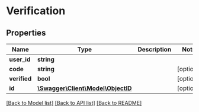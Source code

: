 # Verification

## Properties
Name | Type | Description | Notes
------------ | ------------- | ------------- | -------------
**user_id** | **string** |  | 
**code** | **string** |  | [optional] 
**verified** | **bool** |  | [optional] 
**id** | [**\Swagger\Client\Model\ObjectID**](ObjectID.md) |  | [optional] 

[[Back to Model list]](../README.md#documentation-for-models) [[Back to API list]](../README.md#documentation-for-api-endpoints) [[Back to README]](../README.md)


